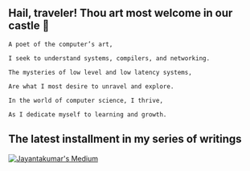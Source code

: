 ## Hail, traveler! Thou art most welcome in our castle 👋

```
A poet of the computer’s art,

I seek to understand systems, compilers, and networking.

The mysteries of low level and low latency systems,

Are what I most desire to unravel and explore.

In the world of computer science, I thrive,

As I dedicate myself to learning and growth.
```

## The latest installment in my series of writings

[![Jayantakumar's Medium](https://github-readme-medium.vercel.app/?username=benten867)](https://medium.com/@benten867)

